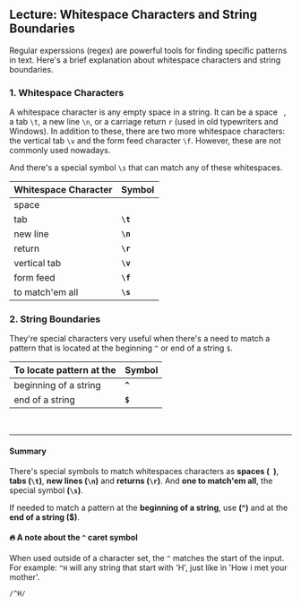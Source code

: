 ## Lecture: Whitespace Characters and String Boundaries

Regular experssions (regex) are powerful tools for finding specific patterns in text. Here's a brief explanation about whitespace characters and string boundaries.

### 1. Whitespace Characters

A whitespace character is any empty space in a string. It can be a space ` `, a tab `\t`, a new line `\n`, or a carriage return `r` (used in old typewriters and Windows). In addition to these, there are two more whitespace characters: the vertical tab `\v` and the form feed character `\f`. However, these are not commonly used nowadays.

And there's a special symbol `\s` that can match any of these whitespaces.  


| Whitespace Character | Symbol   |
-----------------------|----------|
| space                |` `       |
| tab                  | **`\t`** |
| new line             | **`\n`** |
| return               | **`\r`** |
| vertical tab         | **`\v`** |
| form feed            | **`\f`** |
| to match'em all      | **`\s`** |



### 2. String Boundaries

They're special characters very useful when there's a need to match a pattern that is located at the beginning `^` or end of a string `$`.  


| To locate pattern at the  | Symbol  |
----------------------------|---------|
| beginning of a string     | **`^`** |
| end of a string           | **`$`** |


<br>

----
#### Summary

There's special symbols to match whitespaces characters as **spaces (` `)**, **tabs (`\t`)**, **new lines (`\n`)** and **returns (`\r`)**. And **one to match'em all**, the special symbol **(`\s`)**.

If needed to match a pattern at the **beginning of a string**, use **(^)** and at the **end of a string ($)**.


#### 🔥 A note about the `^` caret symbol
When used outside of a character set, the `^` matches the start of the input. For example: `^H` will any string that start with 'H', just like in 'How i met your mother'.

```regex
/^H/